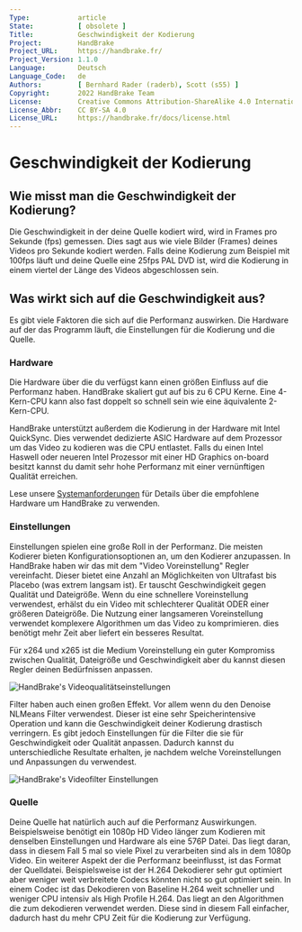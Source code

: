 ```yaml
---
Type:            article
State:           [ obsolete ]
Title:           Geschwindigkeit der Kodierung
Project:         HandBrake
Project_URL:     https://handbrake.fr/
Project_Version: 1.1.0
Language:        Deutsch
Language_Code:   de
Authors:         [ Bernhard Rader (raderb), Scott (s55) ]
Copyright:       2022 HandBrake Team
License:         Creative Commons Attribution-ShareAlike 4.0 International
License_Abbr:    CC BY-SA 4.0
License_URL:     https://handbrake.fr/docs/license.html
---
```


Geschwindigkeit der Kodierung
=============================
## Wie misst man die Geschwindigkeit der Kodierung?
Die Geschwindigkeit in der deine Quelle kodiert wird, wird in Frames pro Sekunde (fps) gemessen. Dies sagt aus wie viele Bilder (Frames) deines Videos pro Sekunde kodiert werden. Falls deine Kodierung zum Beispiel mit 100fps läuft und deine Quelle eine 25fps PAL DVD ist, wird die Kodierung in einem viertel der Länge des Videos abgeschlossen sein.

## Was wirkt sich auf die Geschwindigkeit aus?
Es gibt viele Faktoren die sich auf die Performanz auswirken. Die Hardware auf der das Programm läuft, die Einstellungen für die Kodierung und die Quelle.

### Hardware
Die Hardware über die du verfügst kann einen größen Einfluss auf die Performanz haben. HandBrake skaliert gut auf bis zu 6 CPU Kerne. Eine 4-Kern-CPU kann also fast doppelt so schnell sein wie eine äquivalente 2-Kern-CPU.

HandBrake unterstützt außerdem die Kodierung in der Hardware mit Intel QuickSync. Dies verwendet dedizierte ASIC Hardware auf dem Prozessor um das Video zu kodieren was die CPU entlastet. Falls du einen Intel Haswell oder neueren Intel Prozessor mit einer HD Graphics on-board besitzt kannst du damit sehr hohe Performanz mit einer vernünftigen Qualität erreichen.

Lese unsere [Systemanforderungen](system-requirements.html) für Details über die empfohlene Hardware um HandBrake zu verwenden.

### Einstellungen
Einstellungen spielen eine große Roll in der Performanz. Die meisten Kodierer bieten Konfigurationsoptionen an, um den Kodierer anzupassen. In HandBrake haben wir das mit dem "Video Voreinstellung" Regler vereinfacht. Dieser bietet eine Anzahl an Möglichkeiten von Ultrafast bis Placebo (was extrem langsam ist). Er tauscht Geschwindigkeit gegen Qualität und Dateigröße. Wenn du eine schnellere Voreinstellung verwendest, erhälst du ein Video mit schlechterer Qualität ODER einer größeren Dateigröße. Die Nutzung einer langsameren Voreinstellung verwendet komplexere Algorithmen um  das Video zu komprimieren. dies benötigt mehr Zeit aber liefert ein besseres Resultat.

Für x264 und x265 ist die Medium Voreinstellung ein guter Kompromiss zwischen Qualität, Dateigröße und Geschwindigkeit aber du kannst diesen Regler deinen Bedürfnissen anpassen.

<!-- .system-windows -->

![HandBrake's Videoqualitätseinstellungen](../../../en/images/windows/video-quality-1.0.0.png "HandBrake's Videoqualitätseinstellungen")

<!-- /.system-windows -->

Filter haben auch einen großen Effekt. Vor allem wenn du den Denoise NLMeans Filter verwendest. Dieser ist eine sehr Speicherintensive Operation und kann die Geschwindigkeit deiner Kodierung drastisch verringern. Es gibt jedoch Einstellungen für die Filter die sie für Geschwindigkeit oder Qualität anpassen. Dadurch kannst du unterschiedliche Resultate erhalten, je nachdem welche Voreinstellungen und Anpassungen du verwendest.

<!-- .system-windows -->

![HandBrake's Videofilter Einstellungen](../../../en/images/windows/video-filters-1.0.0.png "HandBrake's Videofilter Einstellungen")

<!-- /.system-windows -->

### Quelle
Deine Quelle hat natürlich auch auf die Performanz Auswirkungen.
Beispielsweise benötigt ein 1080p HD Video länger zum Kodieren mit denselben Einstellungen und Hardware als eine 576P Datei. Das liegt daran, dass in diesem Fall 5 mal so viele Pixel zu verarbeiten sind als in dem 1080p Video.
Ein weiterer Aspekt der die Performanz beeinflusst, ist das Format der Quelldatei. Beispielsweise ist der H.264 Dekodierer sehr gut optimiert aber weniger weit verbreitete Codecs könnten nicht so gut optimiert sein. In einem Codec ist das Dekodieren von Baseline H.264 weit schneller und weniger CPU intensiv als High Profile H.264. Das liegt an den Algorithmen die zum dekodieren verwendet werden. Diese sind in diesem Fall einfacher, dadurch hast du mehr CPU Zeit für die Kodierung zur Verfügung.

